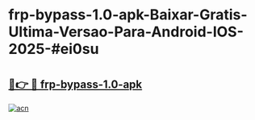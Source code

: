 # frp-bypass-1.0-apk-Baixar-Gratis-Ultima-Versao-Para-Android-IOS-2025-#ei0su

# <h2><a href="https://ainizakaria.my?title=frp-bypass-1.0-apk&ref=22M">🔗👉 🔴 frp-bypass-1.0-apk</a></h2>

[![acn](https://github.com/user-attachments/assets/0f9c940e-d8b0-45ae-aac7-cd30a18b3e1c)](https://ainizakaria.my?title=frp-bypass-1.0-apk&ref=22M)

